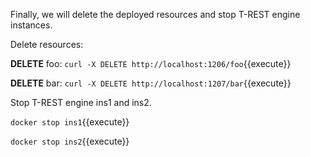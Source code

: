 <!--
 * @Descripttion: 
 * @Author: lzy
 * @Date: 2020-05-21 10:06:25
 * @LastEditors: lzy
 * @LastEditTime: 2020-05-21 11:58:27
--> 
Finally, we will delete the deployed resources and stop T-REST engine instances.

Delete resources:

**DELETE** foo: `curl -X DELETE http://localhost:1206/foo`{{execute}}

**DELETE** bar: `curl -X DELETE http://localhost:1207/bar`{{execute}}

Stop T-REST engine ins1 and ins2.

`docker stop ins1`{{execute}}

`docker stop ins2`{{execute}}
